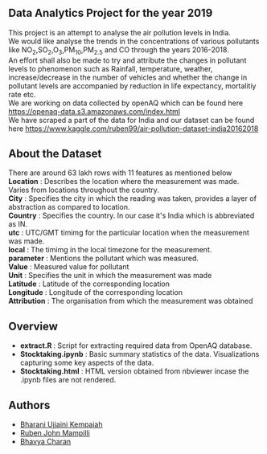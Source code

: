 ## Data Analytics Project for the year 2019

This project is an attempt to analyse the air pollution levels in India.<br>
We would like analyse the trends in the concentrations of various pollutants like NO<sub>2</sub>,SO<sub>2</sub>,O<sub>3</sub>,PM<sub>10</sub>,PM<sub>2.5</sub> and CO through the years 2016-2018.<br>
An effort shall also be made to try and attribute the changes in pollutant levels to phenomenon such as Rainfall, temperature, weather, increase/decrease in the number of vehicles and whether the change in pollutant levels are accompanied by reduction in life expectancy, mortalitiy rate etc.<br>
We are working on data collected by openAQ which can be found here https://openaq-data.s3.amazonaws.com/index.html<br>
We have scraped a part of the data for India and our dataset can be found here https://www.kaggle.com/ruben99/air-pollution-dataset-india20162018

## About the Dataset
There are around 63 lakh rows with 11 features as mentioned below<br>
<b>Location</b> : Describes the location where the measurement was made. Varies from locations throughout the country.<br>
<b>City</b> : Specifies the city in which the reading was taken, provides a layer of abstraction as compared to location.<br>
<b>Country</b> : Specifies the country. In our case it's India which is abbreviated as IN.<br>
<b>utc</b> : UTC/GMT timimg for the particular location when the measurement was made.<br>
<b>local</b> : The timimg in the local timezone for the measurement.<br>
<b>parameter</b> : Mentions the pollutant which was measured.<br>
<b>Value</b> : Measured value for pollutant <br>
<b>Unit</b> : Specifies the unit in which the measurement was made <br>
<b>Latitude</b> : Latitude of the corresponding location<br>
<b>Longitude</b> : Longitude of the corresponding location<br>
<b>Attribution</b> : The organisation from which the measurement was obtained<br>

## Overview
<ul>
  <li><b>extract.R </b>: Script for extracting required data from OpenAQ database.</li>
  <li><b>Stocktaking.ipynb</b> : Basic summary statistics of the data. Visualizations capturing some key aspects of the data.</li>
  <li><b>Stocktaking.html</b> : HTML version obtained from nbviewer incase the .ipynb files are not rendered.</li>
</ul>
<h2>Authors</h2>
 <ul>
  <li><a href="https://github.com/bharaniuk">Bharani Ujjaini Kempaiah</a></li>
  <li><a href="https://github.com/rubenjohn1999">Ruben John Mampilli</a></li>
  <li><a href="https://github.com/BhavyaCharan">Bhavya Charan</a></li>
  </ul>
 
